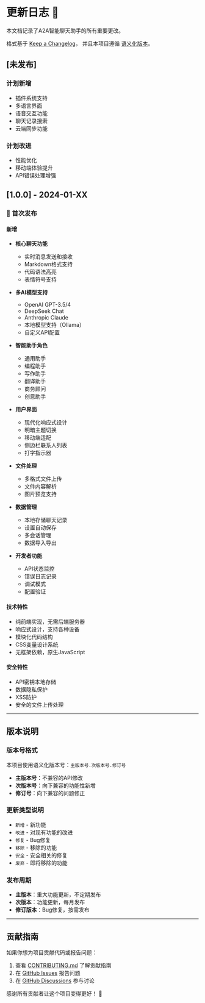# 更新日志 📝

本文档记录了A2A智能聊天助手的所有重要更改。

格式基于 [Keep a Changelog](https://keepachangelog.com/zh-CN/1.0.0/)，
并且本项目遵循 [语义化版本](https://semver.org/lang/zh-CN/)。

## [未发布]

### 计划新增
- 插件系统支持
- 多语言界面
- 语音交互功能
- 聊天记录搜索
- 云端同步功能

### 计划改进
- 性能优化
- 移动端体验提升
- API错误处理增强

## [1.0.0] - 2024-01-XX

### 🎉 首次发布

#### 新增
- **核心聊天功能**
  - 实时消息发送和接收
  - Markdown格式支持
  - 代码语法高亮
  - 表情符号支持

- **多AI模型支持**
  - OpenAI GPT-3.5/4
  - DeepSeek Chat
  - Anthropic Claude
  - 本地模型支持（Ollama）
  - 自定义API配置

- **智能助手角色**
  - 通用助手
  - 编程助手
  - 写作助手
  - 翻译助手
  - 商务顾问
  - 创意助手

- **用户界面**
  - 现代化响应式设计
  - 明暗主题切换
  - 移动端适配
  - 侧边栏联系人列表
  - 打字指示器

- **文件处理**
  - 多格式文件上传
  - 文件内容解析
  - 图片预览支持

- **数据管理**
  - 本地存储聊天记录
  - 设置自动保存
  - 多会话管理
  - 数据导入导出

- **开发者功能**
  - API状态监控
  - 错误日志记录
  - 调试模式
  - 配置验证

#### 技术特性
- 纯前端实现，无需后端服务器
- 响应式设计，支持各种设备
- 模块化代码结构
- CSS变量设计系统
- 无框架依赖，原生JavaScript

#### 安全特性
- API密钥本地存储
- 数据隐私保护
- XSS防护
- 安全的文件上传处理

---

## 版本说明

### 版本号格式
本项目使用语义化版本号：`主版本号.次版本号.修订号`

- **主版本号**：不兼容的API修改
- **次版本号**：向下兼容的功能性新增
- **修订号**：向下兼容的问题修正

### 更新类型说明
- `新增` - 新功能
- `改进` - 对现有功能的改进
- `修复` - Bug修复
- `移除` - 移除的功能
- `安全` - 安全相关的修复
- `废弃` - 即将移除的功能

### 发布周期
- **主版本**：重大功能更新，不定期发布
- **次版本**：功能更新，每月发布
- **修订版本**：Bug修复，按需发布

---

## 贡献指南

如果你想为项目贡献代码或报告问题：

1. 查看 [CONTRIBUTING.md](CONTRIBUTING.md) 了解贡献指南
2. 在 [GitHub Issues](https://github.com/tommya27/A2A-chatbox/issues) 报告问题
3. 在 [GitHub Discussions](https://github.com/tommya27/A2A-chatbox/discussions) 参与讨论

感谢所有贡献者让这个项目变得更好！ 🙏